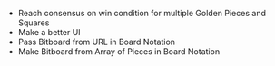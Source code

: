 - Reach consensus on win condition for multiple Golden Pieces and Squares
- Make a better UI
- Pass Bitboard from URL in Board Notation
- Make Bitboard from Array of Pieces in Board Notation
